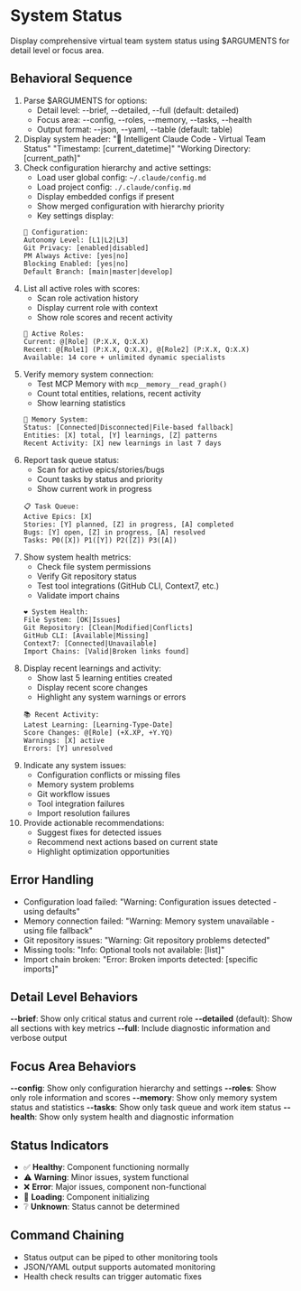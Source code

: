 # System Status

Display comprehensive virtual team system status using $ARGUMENTS for detail level or focus area.

## Behavioral Sequence
1. Parse $ARGUMENTS for options:
   - Detail level: --brief, --detailed, --full (default: detailed)
   - Focus area: --config, --roles, --memory, --tasks, --health
   - Output format: --json, --yaml, --table (default: table)
2. Display system header:
   "🚀 Intelligent Claude Code - Virtual Team Status"
   "Timestamp: [current_datetime]"
   "Working Directory: [current_path]"
3. Check configuration hierarchy and active settings:
   - Load user global config: `~/.claude/config.md`
   - Load project config: `./.claude/config.md` 
   - Display embedded configs if present
   - Show merged configuration with hierarchy priority
   - Key settings display:
   ```
   🔧 Configuration:
   Autonomy Level: [L1|L2|L3]
   Git Privacy: [enabled|disabled]
   PM Always Active: [yes|no]
   Blocking Enabled: [yes|no]
   Default Branch: [main|master|develop]
   ```
4. List all active roles with scores:
   - Scan role activation history
   - Display current role with context
   - Show role scores and recent activity
   ```
   👥 Active Roles:
   Current: @[Role] (P:X.X, Q:X.X)
   Recent: @[Role1] (P:X.X, Q:X.X), @[Role2] (P:X.X, Q:X.X)
   Available: 14 core + unlimited dynamic specialists
   ```
5. Verify memory system connection:
   - Test MCP Memory with `mcp__memory__read_graph()`
   - Count total entities, relations, recent activity
   - Show learning statistics
   ```
   🧠 Memory System:
   Status: [Connected|Disconnected|File-based fallback]
   Entities: [X] total, [Y] learnings, [Z] patterns
   Recent Activity: [X] new learnings in last 7 days
   ```
6. Report task queue status:
   - Scan for active epics/stories/bugs
   - Count tasks by status and priority
   - Show current work in progress
   ```
   📋 Task Queue:
   Active Epics: [X]
   Stories: [Y] planned, [Z] in progress, [A] completed
   Bugs: [Y] open, [Z] in progress, [A] resolved
   Tasks: P0([X]) P1([Y]) P2([Z]) P3([A])
   ```
7. Show system health metrics:
   - Check file system permissions
   - Verify Git repository status
   - Test tool integrations (GitHub CLI, Context7, etc.)
   - Validate import chains
   ```
   ❤️ System Health:
   File System: [OK|Issues]
   Git Repository: [Clean|Modified|Conflicts]
   GitHub CLI: [Available|Missing]
   Context7: [Connected|Unavailable]
   Import Chains: [Valid|Broken links found]
   ```
8. Display recent learnings and activity:
   - Show last 5 learning entities created
   - Display recent score changes
   - Highlight any system warnings or errors
   ```
   📚 Recent Activity:
   Latest Learning: [Learning-Type-Date]
   Score Changes: @[Role] (+X.XP, +Y.YQ)
   Warnings: [X] active
   Errors: [Y] unresolved
   ```
9. Indicate any system issues:
   - Configuration conflicts or missing files
   - Memory system problems
   - Git workflow issues
   - Tool integration failures
   - Import resolution failures
10. Provide actionable recommendations:
    - Suggest fixes for detected issues
    - Recommend next actions based on current state
    - Highlight optimization opportunities

## Error Handling
- Configuration load failed: "Warning: Configuration issues detected - using defaults"
- Memory connection failed: "Warning: Memory system unavailable - using file fallback"
- Git repository issues: "Warning: Git repository problems detected"
- Missing tools: "Info: Optional tools not available: [list]"
- Import chain broken: "Error: Broken imports detected: [specific imports]"

## Detail Level Behaviors
**--brief**: Show only critical status and current role
**--detailed** (default): Show all sections with key metrics
**--full**: Include diagnostic information and verbose output

## Focus Area Behaviors
**--config**: Show only configuration hierarchy and settings
**--roles**: Show only role information and scores
**--memory**: Show only memory system status and statistics
**--tasks**: Show only task queue and work item status
**--health**: Show only system health and diagnostic information

## Status Indicators
- ✅ **Healthy**: Component functioning normally
- ⚠️ **Warning**: Minor issues, system functional
- ❌ **Error**: Major issues, component non-functional
- 🔄 **Loading**: Component initializing
- ❔ **Unknown**: Status cannot be determined

## Command Chaining
- Status output can be piped to other monitoring tools
- JSON/YAML output supports automated monitoring
- Health check results can trigger automatic fixes